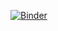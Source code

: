 [![Binder](https://mybinder.org/badge_logo.svg)](https://mybinder.org/v2/gh/marco-piccolino/water-scarcity/HEAD?urlpath=voila%2Frender%2Fappendix-d.ipynb)
